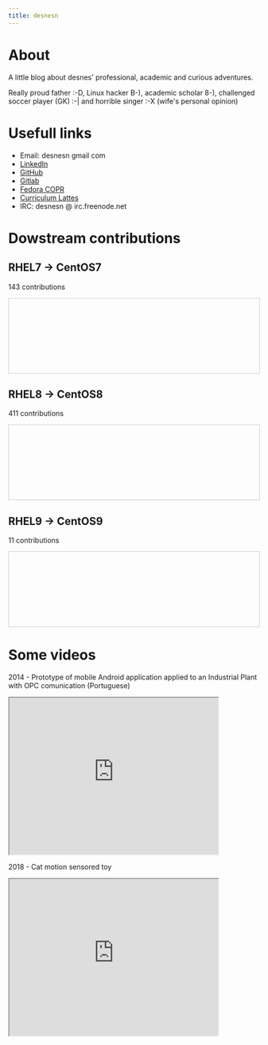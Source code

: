 ```yaml
---
title: desnesn
---
```


<style>
.scrollBox {
        height:150px;
        width:100%;
        border:1px solid #ccc;
        font:16px/26px Georgia, Garamond, Serif;
	display: flex;
}
</style>

<h1>About</h1>
A little blog about desnes' professional, academic and curious adventures.

<p>Really proud father :-D, Linux hacker B-), academic scholar 8-), challenged soccer player (GK) :-| and horrible singer :-X (wife's personal opinion)</p>

<h1>Usefull links</h1>
<ul>
<!--<li><a href="{{ site.baseurl }}/contributions">Open Source Contributions</a></li>-->
	<li>Email: desnesn gmail com</li>
	<li><a href=https://www.linkedin.com/in/desnesn/">LinkedIn</a></li>
	<li><a href="https://github.com/desnesn/">GitHub</a></li>
	<li><a href="https://gitlab.com/desnesn">Gitlab</a></li>
	<li><a href="https://copr.fedorainfracloud.org/coprs/desnesn/beaker.dn/">Fedora COPR</a></li>
	<li><a href="https://buscatextual.cnpq.br/buscatextual/visualizacv.do?id=K4454324Z2&tokenCaptchar=03ANYolquA_fBtbZCyBhMOwjmzNEox-w4dglC8m6oYI5Il-EGNrRBAF7hFLKJAu2Hujo6VCXcnzoxuIosLzDmkjM0zDw6-lrgyzmQqFnoY4Mpez49ZMMz43USRhEvy5HYAxm6Jk8gIHgtUIxUFNvNqm7z7OP7qM9Bv5D522YdP2u88P8rqC1_UAxV2FCHr0bF78IDIShVN33DwTZzYLOn_Fcl24DbS8pBmaOArZYiWUIIo_QrO0inWFJlyGHSW-U3pvWMCSUHcgFHG8pLdbLOrGOTMsgvyQHvWv4foXL2UQxRhLW3s_AxYKQIbZ4Leg_Zbcl3slij0VvrK6cgx4kbNXkZoKp5gvgxS5WmWsLkg-i0qt1sA-Fsn6GqusMBQ2XDpliNA1MFgjcd9Futj9nBj83LxvQWITRCeVkxSp6BpGELiYocXAqVsEmo4jPYYACSgdc8upKGH6FSjGmcV6tuePEKAppkea_2jXgb2N-iapPrQiZalmb1MdY70dooVaFJuk9cKCuIGUpqdjwa5j2LBr6yYKR1WgYzDE4aF3Z4OOxKeoQfVWZfsRu2pk9mcb1otk5TgP9GDeMk4qshoYxTs71OZjvl-QjX3bg">Curriculum Lattes</a></li>
	<li>IRC: desnesn @ irc.freenode.net </li>
</ul>

<h1 style="width:100%">Dowstream contributions</h1>

<h2>RHEL7 -> CentOS7</h2>
<p>143 contributions</p>
<div class="scrollBox">
<object style="flex: 1;" data="centos/commits-from-Desnes-centos7.txt"></object>
</div>

<h2>RHEL8 -> CentOS8</h2>
<p>411 contributions</p>
<div class="scrollBox">
<object style="flex: 1;" data="centos/commits-from-Desnes-centos8.txt"></object>
</div>

<h2>RHEL9 -> CentOS9</h2>
<p>11 contributions</p>
<div class="scrollBox">
<object style="flex: 1;" data="centos/commits-from-Desnes-centos9.txt"></object>
</div>

<h1>Some videos</h1>
<p>2014 - Prototype of mobile Android application applied to an Industrial Plant with OPC comunication (Portuguese)</p>
<iframe width="420" height="315"
        src="https://www.youtube.com/embed/JSg42LkjQy0">
</iframe>

<p>2018 - Cat motion sensored toy</p>
<iframe width="420" height="315"
        src="https://www.youtube.com/embed/WcnRI7vdFD8">
</iframe>

